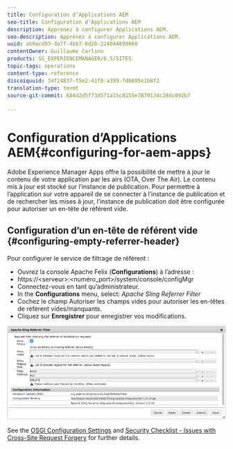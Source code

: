 ```yaml
---
title: Configuration d’Applications AEM
seo-title: Configuration d’Applications AEM
description: Apprenez à configurer Applications AEM.
seo-description: Apprenez à configurer Applications AEM.
uuid: ab9acd93-da7f-4bb7-8d26-224044899068
contentOwner: Guillaume Carlino
products: SG_EXPERIENCEMANAGER/6.5/SITES
topic-tags: operations
content-type: reference
discoiquuid: 34f24837-f5e2-41f0-a359-fdb695e1b8f2
translation-type: tm+mt
source-git-commit: 684d2d5f73d571a15c8155e7870134c28dc892b7

---
```



# Configuration d’Applications AEM{#configuring-for-aem-apps}

Adobe Experience Manager Apps offre la possibilité de mettre à jour le contenu de votre application par les airs (OTA, Over The Air). Le contenu mis à jour est stocké sur l’instance de publication. Pour permettre à l’application sur votre appareil de se connecter à l’instance de publication et de rechercher les mises à jour, l’instance de publication doit être configurée pour autoriser un en-tête de référent vide.

## Configuration d’un en-tête de référent vide {#configuring-empty-referrer-header}

Pour configurer le service de filtrage de référent :

* Ouvrez la console Apache Felix (**Configurations**) à l’adresse :
* https://&lt;serveur>:&lt;numéro_port>/system/console/configMgr
* Connectez-vous en tant qu’administrateur.
* In the **Configurations** menu, select: *Apache Sling Referrer Filter*
* Cochez le champ Autoriser les champs vides pour autoriser les en-têtes de référent vides/manquants.
* Cliquez sur **Enregistrer** pour enregistrer vos modifications.

![chlimage_1-58](assets/chlimage_1-58a.png)

See the [OSGI Configuration Settings](/help/sites-deploying/osgi-configuration-settings.md) and [Security Checklist - Issues with Cross-Site Request Forgery](/help/sites-administering/security-checklist.md#protect-against-cross-site-request-forgery) for further details.
